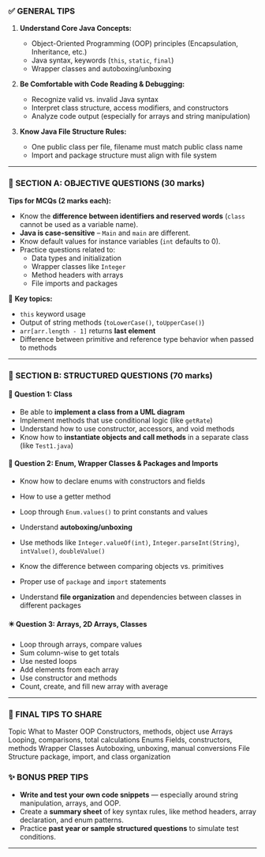 ### ✅ GENERAL TIPS
1. **Understand Core Java Concepts:**
   - Object-Oriented Programming (OOP) principles (Encapsulation, Inheritance, etc.)
   - Java syntax, keywords (`this`, `static`, `final`)
   - Wrapper classes and autoboxing/unboxing

2. **Be Comfortable with Code Reading & Debugging:**
   - Recognize valid vs. invalid Java syntax
   - Interpret class structure, access modifiers, and constructors
   - Analyze code output (especially for arrays and string manipulation)

3. **Know Java File Structure Rules:**
   - One public class per file, filename must match public class name
   - Import and package structure must align with file system

---

### 📌 SECTION A: OBJECTIVE QUESTIONS (30 marks)

**Tips for MCQs (2 marks each):**
- Know the **difference between identifiers and reserved words** (`class` cannot be used as a variable name).
- **Java is case-sensitive** – `Main` and `main` are different.
- Know default values for instance variables (`int` defaults to 0).
- Practice questions related to:
  - Data types and initialization
  - Wrapper classes like `Integer`
  - Method headers with arrays
  - File imports and packages

🔑 **Key topics:**
- `this` keyword usage
- Output of string methods (`toLowerCase()`, `toUpperCase()`)
- `arr[arr.length - 1]` returns **last element**
- Difference between primitive and reference type behavior when passed to methods

---

### 🧩 SECTION B: STRUCTURED QUESTIONS (70 marks)

#### 📘 Question 1: Class
- Be able to **implement a class from a UML diagram**
- Implement methods that use conditional logic (like `getRate`)
- Understand how to use constructor, accessors, and void methods
- Know how to **instantiate objects and call methods** in a separate class (like `Test1.java`)

#### 👕 Question 2: Enum, Wrapper Classes & Packages and Imports
- Know how to declare enums with constructors and fields
- How to use a getter method
- Loop through `Enum.values()` to print constants and values

- Understand **autoboxing/unboxing**
- Use methods like `Integer.valueOf(int)`, `Integer.parseInt(String)`, `intValue()`, `doubleValue()`
- Know the difference between comparing objects vs. primitives

- Proper use of `package` and `import` statements
- Understand **file organization** and dependencies between classes in different packages

#### ✴️ Question 3: Arrays, 2D Arrays, Classes
- Loop through arrays, compare values
- Sum column-wise to get totals
- Use nested loops
- Add elements from each array
- Use constructor and methods
- Count, create, and fill new array with average

---

### 🎯 FINAL TIPS TO SHARE

Topic	What to Master
OOP	Constructors, methods, object use
Arrays	Looping, comparisons, total calculations
Enums	Fields, constructors, methods
Wrapper Classes	Autoboxing, unboxing, manual conversions
File Structure	package, import, and class organization


### ✨ BONUS PREP TIPS
- **Write and test your own code snippets** — especially around string manipulation, arrays, and OOP.
- Create a **summary sheet** of key syntax rules, like method headers, array declaration, and enum patterns.
- Practice **past year or sample structured questions** to simulate test conditions.

---
